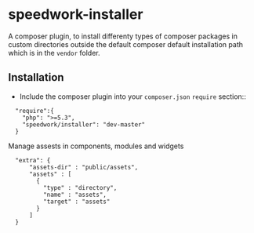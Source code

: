 speedwork-installer
===================================

A composer plugin, to install differenty types of composer packages in custom directories outside the default composer default installation path which is in the `vendor` folder.

Installation
------------

- Include the composer plugin into your `composer.json` `require` section::

```
  "require":{
    "php": ">=5.3",
    "speedwork/installer": "dev-master"
  }
```

Manage assests in components, modules and widgets

```
  "extra": {
      "assets-dir" : "public/assets",
      "assets" : [
        {
          "type" : "directory",
          "name" : "assets",
          "target" : "assets"
        }
      ]
  }
```